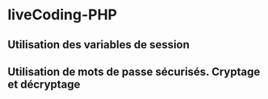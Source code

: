 # liveCoding-PHP

## Utilisation des variables de session
## Utilisation de mots de passe sécurisés. Cryptage et décryptage
